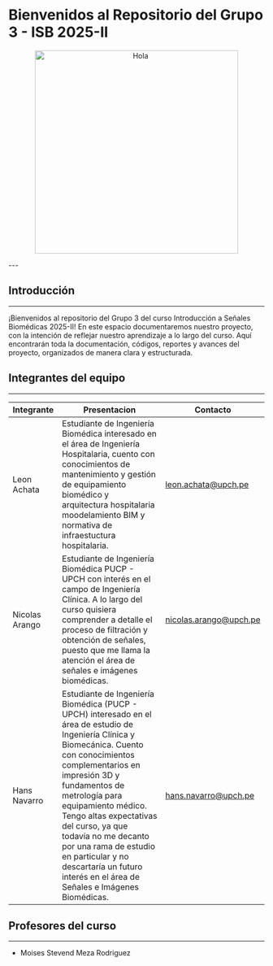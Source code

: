 # Bienvenidos al Repositorio del Grupo 3 - ISB 2025-II
<p align="center">
  <img src="Otros/EEG.gif" alt="Hola" width="400"/>
</p>
---

## Introducción
---
¡Bienvenidos al repositorio del Grupo 3 del curso Introducción a Señales Biomédicas 2025-II!
En este espacio documentaremos nuestro proyecto, con la intención de reflejar nuestro aprendizaje a lo largo del curso. Aquí encontrarán toda la documentación, códigos, reportes y avances del proyecto, organizados de manera clara y estructurada.

## Integrantes del equipo
---
| Integrante  | Presentacion| Contacto |
|-------|----------|-----------|
| Leon Achata | Estudiante de Ingeniería Biomédica interesado en el área de Ingeniería Hospitalaria, cuento con conocimientos de mantenimiento y gestión de equipamiento biomédico y arquitectura hospitalaria moodelamiento BIM y normativa de infraestuctura hospitalaria.| leon.achata@upch.pe |
| Nicolas Arango | Estudiante de Ingeniería Biomédica PUCP - UPCH con interés en el campo de Ingeniería Clínica. A lo largo del curso quisiera comprender a detalle el proceso de filtración y obtención de señales, puesto que me llama la atención el área de señales e imágenes biomédicas. |  nicolas.arango@upch.pe|
| Hans Navarro | Estudiante de Ingeniería Biomédica (PUCP - UPCH) interesado en el área de estudio de Ingeniería Clínica y Biomecánica. Cuento con conocimientos complementarios en impresión 3D y fundamentos de metrología para equipamiento médico. Tengo altas expectativas del curso, ya que todavía no me decanto por una rama de estudio en particular y no descartaría un futuro interés en el área de Señales e Imágenes Biomédicas. |  hans.navarro@upch.pe |

## Profesores del curso
---
* Moises Stevend Meza Rodriguez
